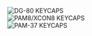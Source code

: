 ![DG-80 KEYCAPS](https://github.com/sebhc/sebhc/blob/master/archive/DG-FP8-KeyStickers.png)<br>
![PAM8/XCON8 KEYCAPS](https://github.com/sebhc/sebhc/blob/master/archive/PAM-8-444-13-KeyStickers.png)<br>
![PAM-37 KEYCAPS](https://github.com/sebhc/sebhc/blob/master/archive/XCON8-444-70-KeyStickers.png)<br>

